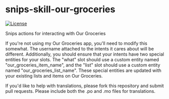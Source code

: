 # snips-skill-our-groceries
[![License](https://img.shields.io/github/license/franc6/snips-skill-our-groceries.svg)](https://github.com/franc6/snips-skill-our-groceries/blob/master/LICENSE)

Snips actions for interacting with Our Groceries

If you're not using my Our Groceries app, you'll need to modify this somewhat.
The username attached to the intents it cares about will be different.
Additionally, you should ensure that your intents have two special entities for
your slots.  The "what" slot should use a custom entity named
"our_groceries_item_name", and the "list" slot should use a custom entity named
"our_groceries_list_name".  These special entities are updated with your
existing lists and items on Our Groceries.

If you'd like to help with translations, please fork this repository and submit
pull requests.  Please include both the .po and .mo files for translations.
